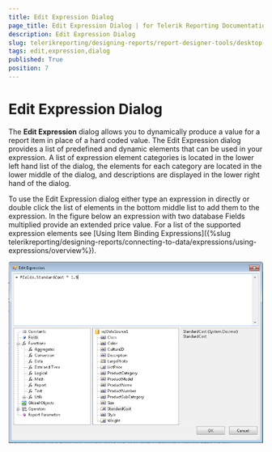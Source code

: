 ```yaml
---
title: Edit Expression Dialog
page_title: Edit Expression Dialog | for Telerik Reporting Documentation
description: Edit Expression Dialog
slug: telerikreporting/designing-reports/report-designer-tools/desktop-designers/tools/edit-expression-dialog
tags: edit,expression,dialog
published: True
position: 7
---
```


# Edit Expression Dialog



The __Edit Expression__ dialog allows you to         dynamically produce a value for a report item in place of a hard coded          value. The Edit Expression dialog provides a list of predefined and          dynamic elements that can be used in your expression. A list of expression         element categories is located in the lower left hand list of the dialog,          the elements for each category are located in the lower middle of the dialog,         and descriptions are displayed in the lower right hand of the dialog.

To use the Edit Expression dialog either type an expression in directly  or double click the list of elements in the bottom middle list to add them to  the expression. In the figure below an expression with two database Fields  multiplied provide an extended price value. For a list of the supported  expression elements see [Using Item Binding Expressions]({%slug telerikreporting/designing-reports/connecting-to-data/expressions/using-expressions/overview%}).

  

  ![](images/UI014.png)

